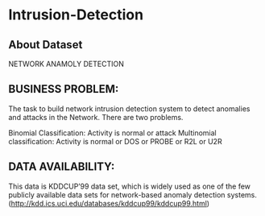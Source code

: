 # Intrusion-Detection

## About Dataset
NETWORK ANAMOLY DETECTION 


## BUSINESS PROBLEM:
The task to build network intrusion detection system to detect anomalies and attacks in the
Network. There are two problems.

Binomial Classification: Activity is normal or attack
Multinomial classification: Activity is normal or DOS or PROBE or R2L or U2R


## DATA AVAILABILITY:
This data is KDDCUP’99 data set, which is widely used as one of the few publicly available data sets
for network-based anomaly detection systems. (http://kdd.ics.uci.edu/databases/kddcup99/kddcup99.html)

